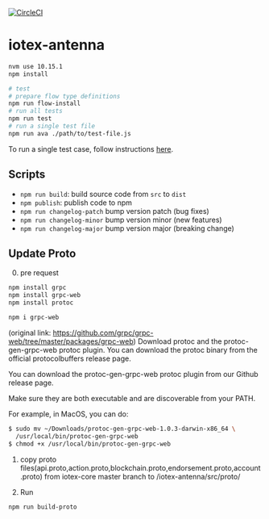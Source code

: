 [![CircleCI](https://circleci.com/gh/iotexproject/iotex-antenna.svg?style=svg&circle-token=9793be645e0d890924fee61fa5e3bfaff8d19942)](https://circleci.com/gh/iotexproject/iotex-antenna)

# iotex-antenna

```bash
nvm use 10.15.1
npm install

# test
# prepare flow type definitions
npm run flow-install
# run all tests
npm run test
# run a single test file
npm run ava ./path/to/test-file.js
```

To run a single test case, follow instructions [here](https://github.com/avajs/ava/blob/master/docs/01-writing-tests.md#running-specific-tests).

## Scripts

- `npm run build`: build source code from `src` to `dist`
- `npm publish`: publish code to npm
- `npm run changelog-patch` bump version patch (bug fixes)
- `npm run changelog-minor` bump version minor (new features)
- `npm run changelog-major` bump version major (breaking change)


## Update Proto
0. pre request
```bash
npm install grpc
npm install grpc-web
npm install protoc

npm i grpc-web
```
(original link: https://github.com/grpc/grpc-web/tree/master/packages/grpc-web)
 Download protoc and the protoc-gen-grpc-web protoc plugin.
 You can download the protoc binary from the official protocolbuffers release page.

 You can download the protoc-gen-grpc-web protoc plugin from our Github release page.

 Make sure they are both executable and are discoverable from your PATH.

 For example, in MacOS, you can do:
```bash
$ sudo mv ~/Downloads/protoc-gen-grpc-web-1.0.3-darwin-x86_64 \
  /usr/local/bin/protoc-gen-grpc-web
$ chmod +x /usr/local/bin/protoc-gen-grpc-web
```

1. copy proto files(api.proto,action.proto,blockchain.proto,endorsement.proto,account.proto) from iotex-core master branch to /iotex-antenna/src/proto/

2. Run
```bash
npm run build-proto
```
